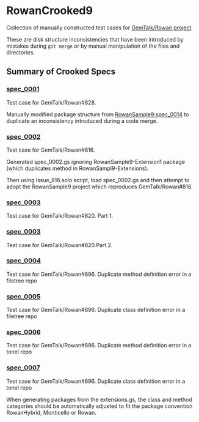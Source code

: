 # RowanCrooked9

Collection of manually constructed test cases for [GemTalk/Rowan project](https://github.com/GemTalk/Rowan). 

These are disk structure inconsistencies that have been introduced by mistakes during `git merge` or by manual manipulation of the files and directories.

## Summary of Crooked Specs

### [spec_0001](https://github.com/dalehenrich/RowanCrooked9/tree/spec_0001)
Test case for GemTalk/Rowan#828.

Manually modified package structure from [RowanSample9:spec_0014](https://github.com/dalehenrich/RowanSample9/tree/spec_0014) to duplicate an inconsistency introduced during a code merge. 

### [spec_0002](https://github.com/dalehenrich/RowanCrooked9/tree/spec_0002)
Test case for GemTalk/Rowan#816.

Generated spec_0002.gs ignoring RowanSample9-Extension1 package (which duplicates method in RowanSampl9-Extensions).

Then using issue_816.solo script, load spec_0002.gs and then attempt to adopt the RowanSample9 project which reproduces GemTalk/Rowan#816.

### [spec_0003](https://github.com/dalehenrich/RowanCrooked9/tree/spec_0003)
Test case for GemTalk/Rowan#820. Part 1.

### [spec_0003](https://github.com/dalehenrich/RowanCrooked9/tree/spec_0004)
Test case for GemTalk/Rowan#820.Part 2.

### [spec_0004](https://github.com/dalehenrich/RowanCrooked9/tree/spec_0005)
Test case for GemTalk/Rowan#896. Duplicate method definition error in a filetree repo

### [spec_0005](https://github.com/dalehenrich/RowanCrooked9/tree/spec_0006)
Test case for GemTalk/Rowan#896. Duplicate class definition error in a filetree repo

### [spec_0006](https://github.com/dalehenrich/RowanCrooked9/tree/spec_0007)
Test case for GemTalk/Rowan#896. Duplicate method definition error in a tonel repo

### [spec_0007](https://github.com/dalehenrich/RowanCrooked9/tree/spec_0008)
Test case for GemTalk/Rowan#896. Duplicate class definition error in a tonel repo

When generating packages from the extensions.gs, the class and method categories should be automatically adjusted to fit the package convention RowanHybrid, Monticello or Rowan.

